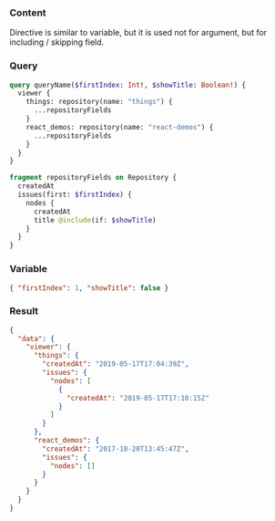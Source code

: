 ### Content

Directive is similar to variable, but it is used not for argument, but for including / skipping field.

### Query

```graphql
query queryName($firstIndex: Int!, $showTitle: Boolean!) {
  viewer {
    things: repository(name: "things") {
      ...repositoryFields
    }
    react_demos: repository(name: "react-demos") {
      ...repositoryFields
    }
  }
}

fragment repositoryFields on Repository {
  createdAt
  issues(first: $firstIndex) {
    nodes {
      createdAt
      title @include(if: $showTitle)
    }
  }
}
```

### Variable

```json
{ "firstIndex": 1, "showTitle": false }
```

### Result

```json
{
  "data": {
    "viewer": {
      "things": {
        "createdAt": "2019-05-17T17:04:39Z",
        "issues": {
          "nodes": [
            {
              "createdAt": "2019-05-17T17:10:15Z"
            }
          ]
        }
      },
      "react_demos": {
        "createdAt": "2017-10-20T13:45:47Z",
        "issues": {
          "nodes": []
        }
      }
    }
  }
}
```
